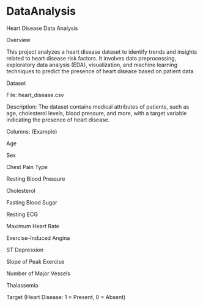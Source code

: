 # DataAnalysis
Heart Disease Data Analysis

Overview

This project analyzes a heart disease dataset to identify trends and insights related to heart disease risk factors. It involves data preprocessing, exploratory data analysis (EDA), visualization, and machine learning techniques to predict the presence of heart disease based on patient data.

Dataset

File: heart_disease.csv

Description: The dataset contains medical attributes of patients, such as age, cholesterol levels, blood pressure, and more, with a target variable indicating the presence of heart disease.

Columns: (Example)

Age

Sex

Chest Pain Type

Resting Blood Pressure

Cholesterol

Fasting Blood Sugar

Resting ECG

Maximum Heart Rate

Exercise-Induced Angina

ST Depression

Slope of Peak Exercise

Number of Major Vessels

Thalassemia

Target (Heart Disease: 1 = Present, 0 = Absent)
